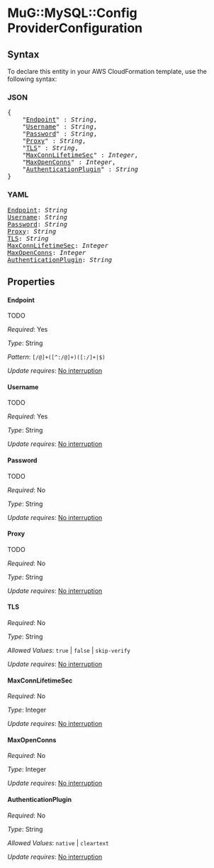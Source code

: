 # MuG::MySQL::Config ProviderConfiguration

## Syntax

To declare this entity in your AWS CloudFormation template, use the following syntax:

### JSON

<pre>
{
    "<a href="#endpoint" title="Endpoint">Endpoint</a>" : <i>String</i>,
    "<a href="#username" title="Username">Username</a>" : <i>String</i>,
    "<a href="#password" title="Password">Password</a>" : <i>String</i>,
    "<a href="#proxy" title="Proxy">Proxy</a>" : <i>String</i>,
    "<a href="#tls" title="TLS">TLS</a>" : <i>String</i>,
    "<a href="#maxconnlifetimesec" title="MaxConnLifetimeSec">MaxConnLifetimeSec</a>" : <i>Integer</i>,
    "<a href="#maxopenconns" title="MaxOpenConns">MaxOpenConns</a>" : <i>Integer</i>,
    "<a href="#authenticationplugin" title="AuthenticationPlugin">AuthenticationPlugin</a>" : <i>String</i>
}
</pre>

### YAML

<pre>
<a href="#endpoint" title="Endpoint">Endpoint</a>: <i>String</i>
<a href="#username" title="Username">Username</a>: <i>String</i>
<a href="#password" title="Password">Password</a>: <i>String</i>
<a href="#proxy" title="Proxy">Proxy</a>: <i>String</i>
<a href="#tls" title="TLS">TLS</a>: <i>String</i>
<a href="#maxconnlifetimesec" title="MaxConnLifetimeSec">MaxConnLifetimeSec</a>: <i>Integer</i>
<a href="#maxopenconns" title="MaxOpenConns">MaxOpenConns</a>: <i>Integer</i>
<a href="#authenticationplugin" title="AuthenticationPlugin">AuthenticationPlugin</a>: <i>String</i>
</pre>

## Properties

#### Endpoint

TODO

_Required_: Yes

_Type_: String

_Pattern_: <code>[/@]+([^:/@]+)([:/]+|$)</code>

_Update requires_: [No interruption](https://docs.aws.amazon.com/AWSCloudFormation/latest/UserGuide/using-cfn-updating-stacks-update-behaviors.html#update-no-interrupt)

#### Username

TODO

_Required_: Yes

_Type_: String

_Update requires_: [No interruption](https://docs.aws.amazon.com/AWSCloudFormation/latest/UserGuide/using-cfn-updating-stacks-update-behaviors.html#update-no-interrupt)

#### Password

TODO

_Required_: No

_Type_: String

_Update requires_: [No interruption](https://docs.aws.amazon.com/AWSCloudFormation/latest/UserGuide/using-cfn-updating-stacks-update-behaviors.html#update-no-interrupt)

#### Proxy

TODO

_Required_: No

_Type_: String

_Update requires_: [No interruption](https://docs.aws.amazon.com/AWSCloudFormation/latest/UserGuide/using-cfn-updating-stacks-update-behaviors.html#update-no-interrupt)

#### TLS

_Required_: No

_Type_: String

_Allowed Values_: <code>true</code> | <code>false</code> | <code>skip-verify</code>

_Update requires_: [No interruption](https://docs.aws.amazon.com/AWSCloudFormation/latest/UserGuide/using-cfn-updating-stacks-update-behaviors.html#update-no-interrupt)

#### MaxConnLifetimeSec

_Required_: No

_Type_: Integer

_Update requires_: [No interruption](https://docs.aws.amazon.com/AWSCloudFormation/latest/UserGuide/using-cfn-updating-stacks-update-behaviors.html#update-no-interrupt)

#### MaxOpenConns

_Required_: No

_Type_: Integer

_Update requires_: [No interruption](https://docs.aws.amazon.com/AWSCloudFormation/latest/UserGuide/using-cfn-updating-stacks-update-behaviors.html#update-no-interrupt)

#### AuthenticationPlugin

_Required_: No

_Type_: String

_Allowed Values_: <code>native</code> | <code>cleartext</code>

_Update requires_: [No interruption](https://docs.aws.amazon.com/AWSCloudFormation/latest/UserGuide/using-cfn-updating-stacks-update-behaviors.html#update-no-interrupt)

